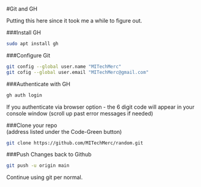 #Git and GH

Putting this here since it took me a while to figure out.

###Install GH
```sh
sudo apt install gh
```

###Configure Git
```sh
git config --global user.name "MITechMerc"
git cofig --global user.email "MITechMerc@gmail.com"
```

###Authenticate with GH
```sh
gh auth login
```
If you authenticate via browser option - the 6 digit code will appear in your console window (scroll up past error messages if needed)

###Clone your repo  
(address listed under the Code-Green button)  
```sh
git clone https://github.com/MITechMerc/random.git
```

###Push Changes back to Github
```sh
git push -u origin main
```

Continue using git per normal. 
